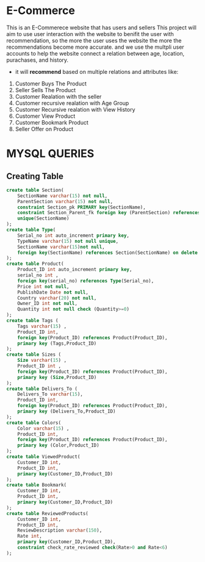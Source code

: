 # E-Commerce 
This is an E-Commerece website that has users and  sellers This project will aim to use user interaction with the website to benifit the user with recommendation, so the more the user
uses the website the more the recommendations become more accurate.
and we use the multpli user accounts to help the website connect a relation between age, location, purachases, and history.

+ it will __recommend__ based on multiple  relations and attributes like:
1. Customer Buys The Product 
2. Seller Sells The Product 
3. Customer Realation with the seller 
1. Customer recursive realation with Age Group
1. Customer Recursive realation with View History
1. Customer View Product 
1. Customer Bookmark Product
1. Seller Offer on Product 


# MYSQL QUERIES
## Creating Table 
``` sql
create table Section(
    SectionName varchar(15) not null,
    ParentSection varchar(15) not null,
    constraint Section_pk PRIMARY key(SectionName),
    constraint Section_Parent_fk foreign key (ParentSection) references Section(SectionName),
    unique(SectionName)
);
create table Type(
    Serial_no int auto_increment primary key,
    TypeName varchar(15) not null unique,
    SectionName varchar(15)not null,
    foreign key(SectionName) references Section(SectionName) on delete cascade
);
create table Product(
    Product_ID int auto_increment primary key,
    serial_no int ,
    foreign key(serial_no) references Type(Serial_no),
    Price int not null,
    PublishDate Date not null,
    Country varchar(20) not null,
    Owner_ID int not null,
    Quantity int not null check (Quantity>=0)
);
create table Tags (
    Tags varchar(15) ,
    Product_ID int,
    foreign key(Product_ID) references Product(Product_ID),
    primary key (Tags,Product_ID)
);
create table Sizes (
    Size varchar(15) ,
    Product_ID int ,
    foreign key(Product_ID) references Product(Product_ID),
    primary key (Size,Product_ID)
);
create table Delivers_To (
    Delivers_To varchar(15),
    Product_ID int,
    foreign key(Product_ID) references Product(Product_ID),
    primary key (Delivers_To,Product_ID)
);
create table Colors(
    Color varchar(15) ,
    Product_ID int,
    foreign key(Product_ID) references Product(Product_ID),
    primary key (Color,Product_ID)
);
create table ViewedProduct(
    Customer_ID int,
    Product_ID int,
    primary key(Customer_ID,Product_ID)
);
create table Bookmark(
    Customer_ID int,
    Product_ID int,
    primary key(Customer_ID,Product_ID)
);
create table ReviewedProducts(
    Customer_ID int,
    Product_ID int,
    ReviewDescription varchar(150),
    Rate int,
    primary key(Customer_ID,Product_ID),
    constraint check_rate_reviewed check(Rate>0 and Rate<6)
);

```